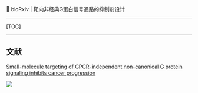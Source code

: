 👏 bioRxiv | 靶向非经典G蛋白信号通路的抑制剂设计

---
[TOC]

---
## 文献
[Small-molecule targeting of GPCR-independent non-canonical G protein signaling inhibits cancer progression]()

![](bioRxiv_靶向非经典G蛋白信号通路的抑制剂设计/)